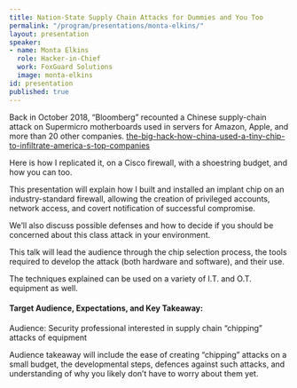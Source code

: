 ```yaml
---
title: Nation-State Supply Chain Attacks for Dummies and You Too
permalink: "/program/presentations/monta-elkins/"
layout: presentation
speaker:
- name: Monta Elkins
  role: Hacker-in-Chief
  work: FoxGuard Solutions
  image: monta-elkins
id: presentation
published: true
---
```


Back in October 2018, “Bloomberg” recounted a Chinese supply-chain attack on Supermicro motherboards used in servers for Amazon, Apple, and more than 20 other companies. [the-big-hack-how-china-used-a-tiny-chip-to-infiltrate-america-s-top-companies](https://www.bloomberg.com/news/features/2018-10-04/the-big-hack-how-china-used-a-tiny-chip-to-infiltrate-america-s-top-companies)

Here is how I replicated it, on a Cisco firewall, with a shoestring budget, and how you can too.

This presentation will explain how I built and installed an implant chip on an industry-standard firewall, allowing the creation of privileged accounts, network access, and covert notification of successful compromise.

We’ll also discuss possible defenses and how to decide if you should be concerned about this class attack in your environment.

This talk will lead the audience through the chip selection process, the tools required to develop the attack (both hardware and software), and their use.

The techniques explained can be used on a variety of I.T. and O.T. equipment as well.

#### Target Audience, Expectations, and Key Takeaway: 
Audience: Security professional interested in supply chain “chipping” attacks of equipment

Audience takeaway will include the ease of creating “chipping” attacks on a small budget, the developmental steps, defences against such attacks, and understanding of why you likely don’t have to worry about them yet.